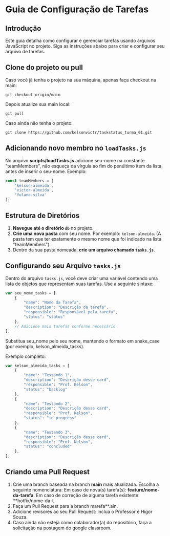 # Guia de Configuração de Tarefas

## Introdução

Este guia detalha como configurar e gerenciar tarefas usando arquivos JavaScript no projeto. Siga as instruções abaixo para criar e configurar seu arquivo de tarefas.

## Clone do projeto ou pull
Caso você já tenha o projeto na sua máquina, apenas faça checkout na main:
```git
git checkout origin/main
```

Depois atualize sua main local:
```git
git pull
```

 Caso ainda não tenha o projeto:
 ```git
git clone https://github.com/kelsonvictr/taskstatus_turma_01.git
```

## Adicionando novo membro no `loadTasks.js`

No arquivo **scripts/loadTasks.js** adicione seu-nome na constante "teamMembers", não esqueça da vírgula ao fim do penúltimo item da lista, antes de inserir o seu-nome. Exemplo:

```javascript
const teamMembers = [
    'kelson-almeida', 
    'victor-almeida',
    'fulano-silva'
]; 
```

## Estrutura de Diretórios

1. **Navegue até o diretório `db`** no projeto.
2. **Crie uma nova pasta** com seu nome. Por exemplo: `kelson-almeida`. (A pasta tem que ter exatamente o mesmo nome que foi indicado na lista "teamMembers").
3. Dentro da sua pasta nomeada, **crie um arquivo chamado `tasks.js`**.

## Configurando seu Arquivo `tasks.js`

Dentro do arquivo `tasks.js`, você deve criar uma variável contendo uma lista de objetos que representam suas tarefas. Use a seguinte sintaxe:

```javascript
var seu_nome_tasks = [
    {
        "name": "Nome da Tarefa",
        "description": "Descrição da tarefa",
        "responsible": "Responsável pela tarefa",
        "status": "status"
    },
    // Adicione mais tarefas conforme necessário
];
```
Substitua seu_nome pelo seu nome, mantendo o formato em snake_case (por exemplo, kelson_almeida_tasks).

Exemplo completo:

```javascript
var kelson_almeida_tasks = [
    {
        "name": "Testando 1",
        "description": "Descrição desse card",
        "responsible": "Prof. Kelson",
        "status": "backlog"
    },
    {
        "name": "Testando 2",
        "description": "Descrição desse card",
        "responsible": "Prof. Kelson",
        "status": "in_progress"
    },
    {
        "name": "Testando 3",
        "description": "Descrição desse card",
        "responsible": "Prof. Kelson",
        "status": "concluded"
    },
];
```

## Criando uma Pull Request

1. Crie uma branch baseada na branch **main** mais atualizada. Escolha a seguinte nomenclatura: Em caso de nova(s) tarefa(s): **feature/nome-da-tarefa**. Em caso de correção de alguma tarefa existente: **hotfix/nome-da-t
2. Faça um Pull Request para a branch marefa**.ain.
3. Adicione revisores ao seu Pull Request: inclua o Professor e Higor Souza.
4. Caso ainda não esteja como colaborador(a) do repositório, faça a solicitação na postagem do google classroom.
